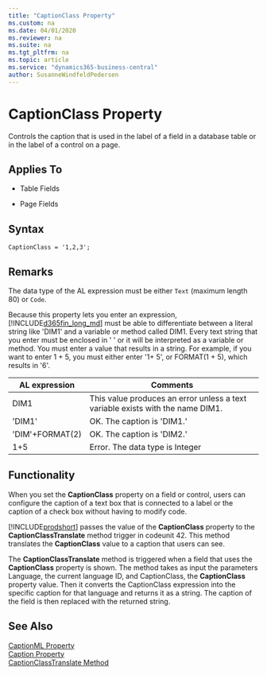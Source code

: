 ```yaml
---
title: "CaptionClass Property"
ms.custom: na
ms.date: 04/01/2020
ms.reviewer: na
ms.suite: na
ms.tgt_pltfrm: na
ms.topic: article
ms.service: "dynamics365-business-central"
author: SusanneWindfeldPedersen
---
```


# CaptionClass Property
Controls the caption that is used in the label of a field in a database table or in the label of a control on a page.  
  
## Applies To  
  
- Table Fields  
  
- Page Fields  

## Syntax

```
CaptionClass = '1,2,3';
```
  
## Remarks  
The data type of the AL expression must be either `Text` (maximum length 80) or `Code`.  
  
Because this property lets you enter an expression, [!INCLUDE[d365fin_long_md](../includes/d365fin_long_md.md)] must be able to differentiate between a literal string like 'DIM1' and a variable or method called DIM1. Every text string that you enter must be enclosed in '  ' or it will be interpreted as a variable or method. You must enter a value that results in a string. For example, if you want to enter 1 + 5, you must either enter '1+ 5', or FORMAT(1 + 5), which results in '6'.  
  
|AL expression|Comments|  
|-------------|--------|  
|DIM1|This value produces an error unless a text variable exists with the name DIM1.|  
|'DIM1'|OK. The caption is 'DIM1.'|  
|'DIM'+FORMAT(2)|OK. The caption is 'DIM2.'|  
|1+5|Error. The data type is Integer|  

## Functionality

When you set the **CaptionClass** property on a field or control, users can configure the caption of a text box that is connected to a label or the caption of a check box without having to modify code.

[!INCLUDE[prodshort](../includes/prodshort.md)] passes the value of the **CaptionClass** property to the **CaptionClassTranslate** method trigger in codeunit 42. This method translates the **CaptionClass** value to a caption that users can see.
 <!--The following illustration shows this sequence.

 ![Sequence to get value of CaptionClass property](media/CSIDE_CaptionClass.png "CSIDE\_CaptionClass")  -->
  

The **CaptionClassTranslate** method is triggered when a field that uses the **CaptionClass** property is shown. The method takes as input the parameters Language, the current language ID, and CaptionClass, the **CaptionClass** property value. Then it converts the CaptionClass expression into the specific caption for that language and returns it as a string. The caption of the field is then replaced with the returned string.

  
## See Also  
[CaptionML Property](devenv-captionml-property.md)   
[Caption Property](devenv-caption-property.md)  
[CaptionClassTranslate Method](../methods-auto/system/system-captionclasstranslate-method.md) 